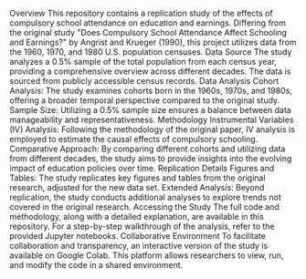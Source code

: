 Overview
This repository contains a replication study of the effects of compulsory school attendance on education and earnings. Differing from the original study "Does Compulsory School Attendance Affect Schooling and Earnings?" by Angrist and Krueger (1990), this project utilizes data from the 1960, 1970, and 1980 U.S. population censuses.
Data Source
The study analyzes a 0.5% sample of the total population from each census year, providing a comprehensive overview across different decades. The data is sourced from publicly accessible census records.
Data Analysis
Cohort Analysis: The study examines cohorts born in the 1960s, 1970s, and 1980s, offering a broader temporal perspective compared to the original study.
Sample Size: Utilizing a 0.5% sample size ensures a balance between data manageability and representativeness.
Methodology
Instrumental Variables (IV) Analysis: Following the methodology of the original paper, IV analysis is employed to estimate the causal effects of compulsory schooling.
Comparative Approach: By comparing different cohorts and utilizing data from different decades, the study aims to provide insights into the evolving impact of education policies over time.
Replication Details
Figures and Tables: The study replicates key figures and tables from the original research, adjusted for the new data set.
Extended Analysis: Beyond replication, the study conducts additional analyses to explore trends not covered in the original research.
Accessing the Study
The full code and methodology, along with a detailed explanation, are available in this repository. For a step-by-step walkthrough of the analysis, refer to the provided Jupyter notebooks.
Collaborative Environment
To facilitate collaboration and transparency, an interactive version of the study is available on Google Colab. This platform allows researchers to view, run, and modify the code in a shared environment.
